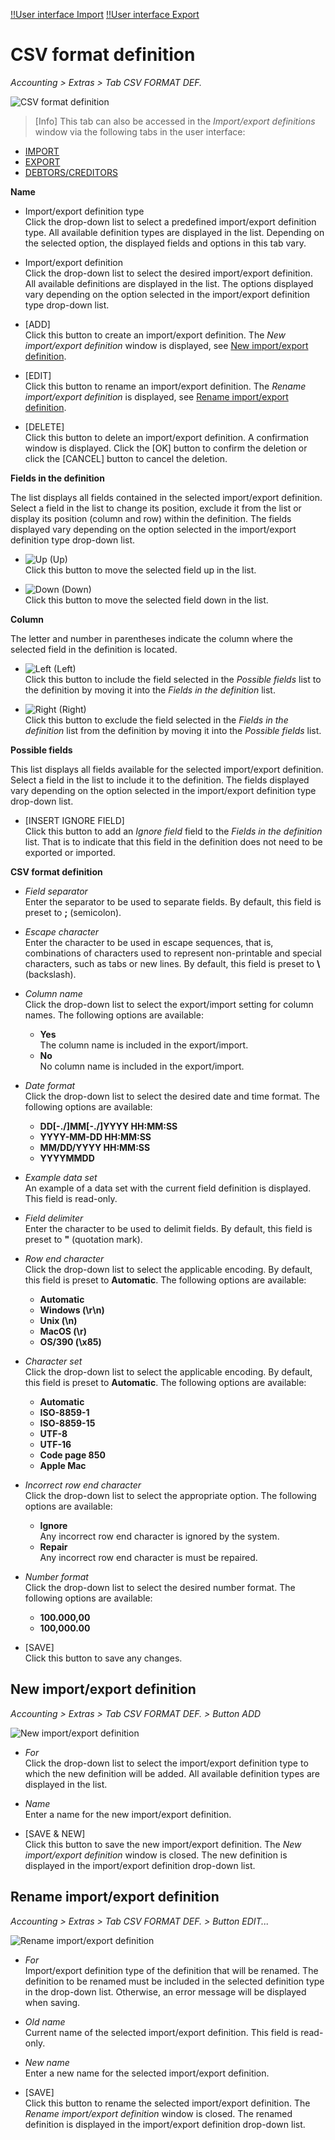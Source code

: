 [!!User interface Import](./03a_Import.md)
[!!User interface Export](./03b_Export.md)

# CSV format definition

*Accounting > Extras > Tab CSV FORMAT DEF.*

![CSV format definition](../../Assets/Screenshots/RetailSuiteAccounting/Extras/CSVFormatDef/CSVFormatDef.png "[CSV format definition]")

> [Info] This tab can also be accessed in the *Import/export definitions* window via the following tabs in the user interface:
- [IMPORT](./03a_Import.md#importexport-definitions)
- [EXPORT](./03b_Export.md#importexport-definitions)
- [DEBTORS/CREDITORS](./02a_DebtorsCreditors.md#importexport-definitions)

**Name**

- Import/export definition type  
    Click the drop-down list to select a predefined import/export definition type. All available definition types are displayed in the list. Depending on the selected option, the displayed fields and options in this tab vary.

- Import/export definition  
    Click the drop-down list to select the desired import/export definition. All available definitions are displayed in the list. The options displayed vary depending on the option selected in the import/export definition type drop-down list.

- [ADD]  
    Click this button to create an import/export definition. The *New import/export definition* window is displayed, see [New import/export definition](#new-importexport-definition).

- [EDIT]  
    Click this button to rename an import/export definition. The *Rename import/export definition* is displayed, see [Rename import/export definition](#rename-importexport-definition).

- [DELETE]  
    Click this button to delete an import/export definition. A confirmation window is displayed. Click the [OK] button to confirm the deletion or click the [CANCEL] button to cancel the deletion.


**Fields in the definition**  

The list displays all fields contained in the selected import/export definition. Select a field in the list to change its position, exclude it from the list or display its position (column and row) within the definition. The fields displayed vary depending on the option selected in the import/export definition type drop-down list.

- ![Up](../../Assets/Icons/ArrowUp.png "[Up]") (Up)  
    Click this button to move the selected field up in the list.

- ![Down](../../Assets/Icons/ArrowDown.png "[Down]") (Down)  
    Click this button to move the selected field down in the list.


**Column**  

The letter and number in parentheses indicate the column where the selected field in the definition is located.

- ![Left](../../Assets/Icons/ArrowLeft.png "[Left]") (Left)  
    Click this button to include the field selected in the *Possible fields* list to the definition by moving it into the *Fields in the definition* list.

- ![Right](../../Assets/Icons/ArrowRight.png "[Right]") (Right)  
    Click this button to exclude the field selected in the *Fields in the definition* list from the definition by moving it into the *Possible fields* list.


**Possible fields**  

This list displays all fields available for the selected import/export definition. Select a field in the list to include it to the definition. The fields displayed vary depending on the option selected in the import/export definition type drop-down list.

- [INSERT IGNORE FIELD]  
    Click this button to add an *Ignore field* field to the *Fields in the definition* list. That is to indicate that this field in the definition does not need to be exported or imported.


**CSV format definition**

- *Field separator*  
    Enter the separator to be used to separate fields. By default, this field is preset to **;** (semicolon).

- *Escape character*  
    Enter the character to be used in escape sequences, that is, combinations of characters used to represent non-printable and special characters, such as tabs or new lines. By default, this field is preset to **\\** (backslash).

- *Column name*  
    Click the drop-down list to select the export/import setting for column names. The following options are available:
    - **Yes**   
        The column name is included in the export/import.
    - **No**   
        No column name is included in the export/import.

- *Date format*  
    Click the drop-down list to select the desired date and time format. The following options are available:
    - **DD[-./]MM[-./]YYYY HH:MM:SS**   
    - **YYYY-MM-DD HH:MM:SS**   
    - **MM/DD/YYYY HH:MM:SS**   
    - **YYYYMMDD**   

- *Example data set*  
    An example of a data set with the current field definition is displayed. This field is read-only.

- *Field delimiter*  
    Enter the character to be used to delimit fields. By default, this field is preset to **"** (quotation mark).

- *Row end character*  
    Click the drop-down list to select the applicable encoding. By default, this field is preset to **Automatic**. The following options are available:
    - **Automatic**   
    - **Windows (\r\n)**   
    - **Unix (\n)**   
    - **MacOS (\r)**  
    - **OS/390 (\x85)**

- *Character set*  
    Click the drop-down list to select the applicable encoding. By default, this field is preset to **Automatic**. The following options are available:
    - **Automatic**   
    - **ISO-8859-1**   
    - **ISO-8859-15**   
    - **UTF-8**  
    - **UTF-16**
    - **Code page 850**  
    - **Apple Mac**

- *Incorrect row end character*  
    Click the drop-down list to select the appropriate option. The following options are available:
    - **Ignore**   
        Any incorrect row end character is ignored by the system.
    - **Repair**   
        Any incorrect row end character is must be repaired.

- *Number format*  
    Click the drop-down list to select the desired number format. The following options are available:
    - **100.000,00**   
    - **100,000.00**

- [SAVE]  
    Click this button to save any changes.



## New import/export definition  

*Accounting > Extras > Tab CSV FORMAT DEF. > Button ADD*

![New import/export definition](../../Assets/Screenshots/RetailSuiteAccounting/Extras/Import/NewImportExportDefinitionKdLf.png "[New import/export definition]")

- *For*  
    Click the drop-down list to select the import/export definition type to which the new definition will be added. All available definition types are displayed in the list.  

- *Name*  
    Enter a name for the new import/export definition.

- [SAVE & NEW]  
    Click this button to save the new import/export definition. The *New import/export definition* window is closed. The new definition is displayed in the import/export definition drop-down list.  



## Rename import/export definition  

*Accounting > Extras > Tab CSV FORMAT DEF. > Button EDIT...*

![Rename import/export definition](../../Assets/Screenshots/RetailSuiteAccounting/Extras/Import/RenameImportExportDefinitionKdLf.png "[Rename import/export definition]")

- *For*  
    Import/export definition type of the definition that will be renamed. The definition to be renamed must be included in the selected definition type in the drop-down list. Otherwise, an error message will be displayed when saving.

- *Old name*  
    Current name of the selected import/export definition. This field is read-only.

- *New name*  
    Enter a new name for the selected import/export definition.

- [SAVE]  
    Click this button to rename the selected import/export definition. The *Rename import/export definition* window is closed. The renamed definition is displayed in the import/export definition drop-down list.
